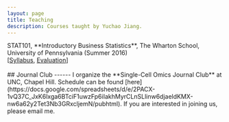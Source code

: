 ```yaml
---
layout: page
title: Teaching
description: Courses taught by Yuchao Jiang.
---
```

<div class="cv">
  STAT101, **Introductory Business Statistics**, The Wharton School, University of Pennsylvania (Summer 2016) <br/>
  [<a href="../assets/pdfs/Syllabus-STAT-101-2016-Summer.pdf" title="Syllabus STAT101">Syllabus</a>,
	<a href="../assets/pdfs/STAT101_teaching_evaluation.pdf" title="Evaluation STAT101">Evaluation</a>]
</div>

<br/>
## Journal Club
------
I organize the **Single-Cell Omics Journal Club** at UNC, Chapel Hill. Schedule can be found [here](https://docs.google.com/spreadsheets/d/e/2PACX-1vQ37C_JxK6lxga6BTciF1uwzFp6iIakhMyrCLnSLlinw6djaeldKMX-nw6a62y2Tet3Nb3GRxcljemN/pubhtml). If you are interested in joining us, please email me.
